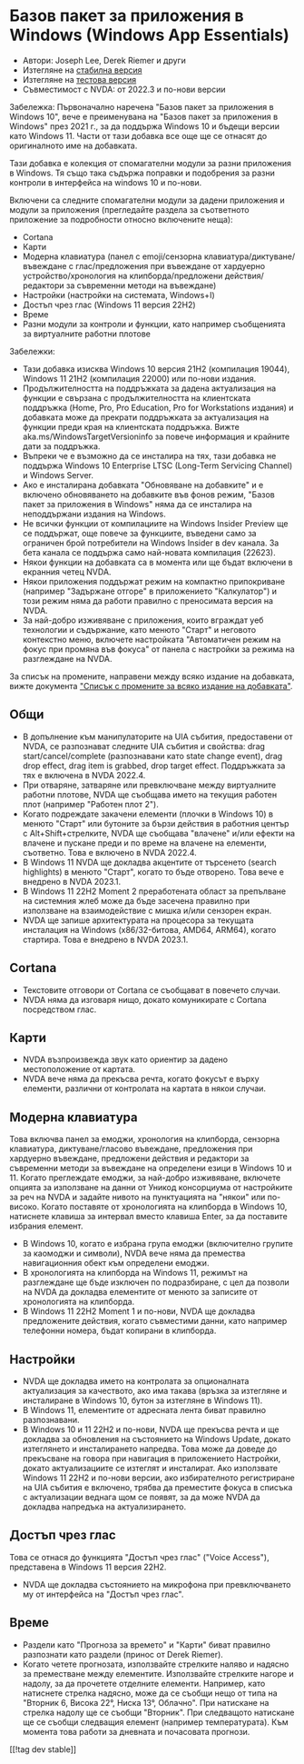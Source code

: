 # Базов пакет за приложения в Windows (Windows App Essentials) #

* Автори: Joseph Lee, Derek Riemer и други
* Изтегляне на [стабилна версия][1]
* Изтегляне на [тестова версия][2]
* Съвместимост с NVDA: от 2022.3 и по-нови версии

Забележка: Първоначално наречена "Базов пакет за приложения в Windows 10",
вече е преименувана на "Базов пакет за приложения в Windows" през 2021 г.,
за да поддържа Windows 10 и бъдещи версии като Windows 11. Части от тази
добавка все още ще се отнасят до оригиналното име на добавката.

Тази добавка е колекция от спомагателни модули за разни приложения в
Windows. Тя също така съдържа поправки и подобрения за разни контроли в
интерфейса на windows 10 и по-нови.

Включени са следните спомагателни модули за дадени приложения и модули за
приложения (прегледайте раздела за съответното приложение за подробности
относно включените неща):

* Cortana
* Карти
* Модерна клавиатура (панел с emoji/сензорна клавиатура/диктуване/въвеждане
  с глас/предложения при въвеждане от хардуерно устройство/хронология на
  клипборда/предложени действия/редактори за съвременни методи на въвеждане)
* Настройки (настройки на системата, Windows+I)
* Достъп чрез глас (Windows 11 версия 22H2)
* Време
* Разни модули за контроли и функции, като например съобщенията за
  виртуалните работни плотове

Забележки:

* Тази добавка изисква Windows 10 версия 21H2 (компилация 19044), Windows 11
  21H2 (компилация 22000) или по-нови издания.
* Продължителността на поддръжката за дадена актуализация на функции е
  свързана с продължителността на клиентската поддръжка (Home, Pro, Pro
  Education, Pro for Workstations издания) и добавката може да прекрати
  поддръжката за актуализация на функции преди края на клиентската
  поддръжка. Вижте aka.ms/WindowsTargetVersioninfo за повече информация и
  крайните дати за поддръжка.
* Въпреки че е възможно да се инсталира на тях, тази добавка не поддържа
  Windows 10 Enterprise LTSC (Long-Term Servicing Channel) и Windows Server.
* Ако е инсталирана добавката "Обновяване на добавките" и е включено
  обновяването на добавките във фонов режим, "Базов пакет за приложения в
  Windows" няма да се инсталира на неподдържани издания на Windows.
* Не всички функции от компилациите на Windows Insider Preview ще се
  поддържат, още повече за функциите, въведени само за ограничен брой
  потребители на Windows Insider в dev канала. За бета канала се поддържа
  само най-новата компилация (22623).
* Някои функции на добавката са в момента или ще бъдат включени в екранния
  четец NVDA.
* Някои приложения поддържат режим на компактно припокриване (например
  "Задържане отгоре" в приложението "Калкулатор") и този режим няма да
  работи правилно с преносимата версия на NVDA.
* За най-добро изживяване с приложения, които вграждат уеб технологии и
  съдържание, като менюто "Старт" и неговото контекстно меню, включете
  настройката "Автоматичен режим на фокус при промяна във фокуса" от панела
  с настройки за режима на разглеждане на NVDA.

За списък на промените, направени между всяко издание на добавката, вижте
документа ["Списък с промените за всяко издание на добавката"][3].

## Общи

* В допълнение към манипулаторите на UIA събития, предоставени от NVDA, се
  разпознават следните UIA събития и свойства: drag start/cancel/complete
  (разпознавани като state change event), drag drop effect, drag item is
  grabbed, drop target effect. Поддръжката за тях е включена в NVDA 2022.4.
* При отваряне, затваряне или превключване между виртуалните работни
  плотове, NVDA ще съобщава името на текущия работен плот (например "Работен
  плот 2").
* Когато подреждате закачени елементи (плочки в Windows 10) в менюто "Старт"
  или бутоните за бързи действия в работния център с Alt+Shift+стрелките,
  NVDA ще съобщава "влачене" и/или ефекти на влачене и пускане преди и по
  време на влачене на елементи, съответно. Това е включено в NVDA 2022.4.
* В Windows 11 NVDA ще докладва акцентите от търсенето (search highlights) в
  менюто "Старт", когато то бъде отворено. Това вече е внедрено в NVDA
  2023.1.
* В Windows 11 22H2 Moment 2 преработената област за препълване на системния
  жлеб може да бъде засечена правилно при използване на взаимодействие с
  мишка и/или сензорен екран.
* NVDA ще запише архитектурата на процесора за текущата инсталация на
  Windows (x86/32-битова, AMD64, ARM64), когато стартира. Това е внедрено в
  NVDA 2023.1.

## Cortana

* Текстовите отговори от Cortana се съобщават в повечето случаи.
* NVDA няма да изговаря нищо, докато комуникирате с Cortana посредством
  глас.

## Карти

* NVDA възпроизвежда звук като ориентир за дадено местоположение от картата.
* NVDA вече няма да прекъсва речта, когато фокусът е върху елементи,
  различни от контролата на картата в някои случаи.

## Модерна клавиатура

Това включва панел за емоджи, хронология на клипборда, сензорна клавиатура,
диктуване/гласово въвеждане, предложения при хардуерно въвеждане, предложени
действия и редактори за съвременни методи за въвеждане на определени езици в
Windows 10 и 11. Когато преглеждате емоджи, за най-добро изживяване,
включете опцията за използване на данни от Уникод консорциума от настройките
за реч на NVDA и задайте нивото на пунктуацията на "някои" или
по-високо. Когато поставяте от хронологията на клипборда в Windows 10,
натиснете клавиша за интервал вместо клавиша Enter, за да поставите избрания
елемент.

* В Windows 10, когато е избрана група емоджи (включително групите за
  каомоджи и символи), NVDA вече няма да премества навигационния обект към
  определени емоджи.
* В хронологията на клипборда на Windows 11, режимът на разглеждане ще бъде
  изключен по подразбиране, с цел да позволи на NVDA да докладва елементите
  от менюто за записите от хронологията на клипборда.
* В Windows 11 22H2 Moment 1 и по-нови, NVDA ще докладва предложените
  действия, когато съвместими данни, като например телефонни номера, бъдат
  копирани в клипборда.

## Настройки

* NVDA ще докладва името на контролата за опционалната актуализация за
  качеството, ако има такава (връзка за изтегляне и инсталиране в Windows
  10, бутон за изтегляне в Windows 11).
* В Windows 11, елементите от адресната лента биват правилно разпознавани.
* В Windows 10 и 11 22H2 и по-нови, NVDA ще прекъсва речта и ще докладва за
  обновления на състоянието на Windows Update, докато изтеглянето и
  инсталирането напредва. Това може да доведе до прекъсване на говора при
  навигация в приложението Настройки, докато актуализациите се изтеглят и
  инсталират. Ако използвате Windows 11 22H2 и по-нови версии, ако
  избирателното регистриране на UIA събития е включено, трябва да преместите
  фокуса в списъка с актуализации веднага щом се появят, за да може NVDA да
  докладва напредъка на актуализирането.

## Достъп чрез глас

Това се отнася до функцията "Достъп чрез глас" ("Voice Access"), представена
в Windows 11 версия 22H2.

* NVDA ще докладва състоянието на микрофона при превключването му от
  интерфейса на "Достъп чрез глас".

## Време

* Раздели като "Прогноза за времето" и "Карти" биват правилно разпознати
  като раздели (принос от Derek Riemer).
* Когато четете прогнозата, използвайте стрелките наляво и надясно за
  преместване между елементите. Използвайте стрелките нагоре и надолу, за да
  прочетете отделните елементи. Например, като натиснете стрелка надясно,
  може да се съобщи нещо от типа на "Вторник 6, Висока ‎‎22°, Ниска ‎‎13°,
  Облачно". При натискане на стрелка надолу ще се съобщи "Вторник". При
  следващото натискане ще се съобщи следващия елемент (например
  температурата). Към момента това работи за дневната и почасовата прогнози.

[[!tag dev stable]]

[1]: https://addons.nvda-project.org/files/get.php?file=w10

[2]: https://addons.nvda-project.org/files/get.php?file=w10-dev

[3]: https://github.com/josephsl/wintenapps/wiki/w10changelog
